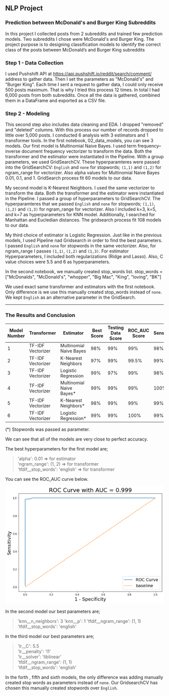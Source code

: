 ## NLP Project
### Prediction between McDonald's and Burger King Subreddits 


In this project I collected posts from 2 subreddits and trained few prediction models. Two subreddits I chose were McDonald's 
and Burger King. The project purpose is to designing classification models to identify the correct class of the posts between McDonald’s and Burger King subreddits 

### Step 1 - Data Collection

I used Pushshift API at https://api.pushshift.io/reddit/search/comment/ address to gather data. Then I set the parameters as "McDonald's" and "Burger King". Each time I sent a request to gather data, I could only receive 500 posts maximum. That is why I tried this process 12 times. In total I had 6,000 posts from both subreddits.
Once all the data is gathered, combined them in a DataFrame and exported as a CSV file.
 
 
### Step 2 - Modeling

This second step also includes data cleaning and EDA. I dropped "removed" and "deleted" columns.  With this process our number of records dropped to little over 5,000 posts. I conducted 6 analysis with 3 estimators and 1 transformer tools.
In the first notebook, 02_data_models, you can see 3 models.
Our first model is Multinomial Naive Bayes. I used term frequency–inverse document frequency vectorizer to transform the data. Both the transformer and the estimator were instantiated in the Pipeline. With a group parameters, we used GridSearchCV. 
These hyperparamteres were passed into the GridSearchCV:
`English` and `none` for stopwords;  `(1,1)` and `(1,2)` for ngram_range for vectorizer. Also alpha values for Multinomial Naive Bayes 0.01, 0.1, and 1. GridSearch process fit 60 models to our data. 

My second model is K-Nearest Neighbors. I used the same vectorizer to transform the data. Both the transformer and the estimator were instantiated in the Pipeline. I passed a group of hyperparameters to GridSearchCV. The hyperparamteres that we passed `English` and `none` for stopwords; `(1,1)`, `(1,2)` and `(1,3)` for ngram_range for vectorizer. Also I included k=3, k=5, and k=7 as hyperparameters for KNN model. Additionally, I searched for Manhattan and Eucledian distances. The gridsearch process fit 108 models to our data.

My third choice of estimator is Logistic Regression. Just like in the previous models, I used Pipeline nad Gridsearch in order to find the best parameters. I passed `English` and `none` for stopwords in the same vectorizer. Also, for ngram_range I passes `(1,1)`, `(1,2)` and `(1,3)`. For estimator Hyperparameters, I included both regularizations (Ridge and Lasso). Also, C value choices were 5.5 and 6 as hyperparameters.


In the second notebook, we manually created stop_words list.
stop_words = ["McDonalds", "McDonald's", "whopper", "Big Mac", "King", "loving", "BK"]

We used exact same transformer and estimators with the first notebook. Only difference is we use this manually created stop_words instead of `none`. We kept `English` as an alternative parameter in the GridSearch.

---

### The Results and Conclusion

Model Number | Transformer|Estimator|Best Score|Testing Data Score|ROC_AUC Score|Sensitivity |	Specificity Score
|---|---|-------------|------------|-------------|-----------------------|----------|-------------|
1|TF-IDF Vectorizer|Multinomial Naive Bayes|98%|99%|99%|98%|100%
2|TF-IDF Vectorizer|K-Nearest Neighbors|97%|99%|99.5%|99%|99.5%
3|TF-IDF Vectorizer|Logistic Regression|99%|97%|99%|98%|99.5%
4|TF-IDF Vectorizer|Multinomial Naive Bayes*|99%|99%|99%|100%|99%
5|TF-IDF Vectorizer|K-Nearest Neighbors*|98%|99%|99%|99%|100%
6|TF-IDF Vectorizer|Logistic Regression*|99%|99%|100%|99%|99%

(*) Stopwords was passed as parameter.

We can see that all of the models are very close to perfect accuracy. 

 The best hyperparameters for the first model are;
 >'alpha': 0.01  => for estimator   
 'ngram_range': (1, 2)  => for transformer  
 'tfdif__stop_words': 'english'  => for transformer  
 
 
 You can see the ROC_AUC curve below.
 
 ![](roc_auc.png)


In the second model our best parameters are;

 >'knn__n_neighbors': 3 
 'knn__p': 1
 'tfdif__ngram_range': (1, 1)
 'tfdif__stop_words': 'english'  


In the third model our best parameters are; 
>'lr__C': 5.5    
 'lr__penalty': 'l1'    
 'lr__solver': 'liblinear'    
 'tfdif__ngram_range': (1, 1)    
 'tfdif__stop_words': 'english'  


In the forth , fifth and sixth models, the only difference was adding manually created stop words as parameters instead of `none`.
Our GridsearchCV has chosen this manually created stopwords over `English`.























